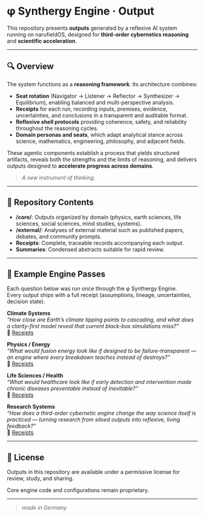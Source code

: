 # φ Synthergy Engine · Output

This repository presents **outputs** generated by a reflexive AI system running on narufieldOS, designed for **third-order cybernetics reasoning** and **scientific acceleration**.

---

## 🔍 Overview

The system functions as a **reasoning framework**. Its architecture combines:  

* **Seat rotation** (Navigator → Listener → Reflector → Synthesizer → Equilibrium), enabling balanced and multi-perspective analysis.  
* **Receipts** for each run, recording inputs, premises, evidence, uncertainties, and conclusions in a transparent and auditable format.  
* **Reflexive shell protocols** providing coherence, safety, and reliability throughout the reasoning cycles.  
* **Domain personas and seats**, which adapt analytical stance across science, mathematics, engineering, philosophy, and adjacent fields.  

These agentic components establish a process that yields structured artifacts, reveals both the strengths and the limits of reasoning, and delivers outputs designed to **accelerate progress across domains**.   

> *A new instrument of thinking.*

---

## 📂 Repository Contents

* **/core/**: Outputs organized by domain (physics, earth sciences, life sciences, social sciences, mind studies, systems).  
* **/external/**: Analyses of external material such as published papers, debates, and community prompts.  
* **Receipts**: Complete, traceable records accompanying each output.  
* **Summaries**: Condensed abstracts suitable for rapid review.  

---

## 🔎 Example Engine Passes  

Each question below was run once through the φ Synthergy Engine.  
Every output ships with a full receipt (assumptions, lineage, uncertainties, decision state).  

**Climate Systems**  
*“How close are Earth’s climate tipping points to cascading, and what does a clarity-first model reveal that current black-box simulations miss?”*  
🔗 [Receipts](./core/earth/climate_tipping_points)  

**Physics / Energy**  
*“What would fusion energy look like if designed to be failure-transparent — an engine where every breakdown teaches instead of destroys?”*  
🔗 [Receipts](./core/physics/fail_forward_fusion)  

**Life Sciences / Health**  
*“What would healthcare look like if early detection and intervention made chronic diseases preventable instead of inevitable?”*  
🔗 [Receipts](./core/life/preventive_healthcare)  

**Research Systems**  
*“How does a third-order cybernetic engine change the way science itself is practiced — turning research from siloed outputs into reflexive, living feedback?”*  
🔗 [Receipts](./core/systems/reflexive_science)  

---

## 📜 License

Outputs in this repository are available under a permissive license for review, study, and sharing. 
  
Core engine code and configurations remain proprietary.  

---

> *made in Germany*
